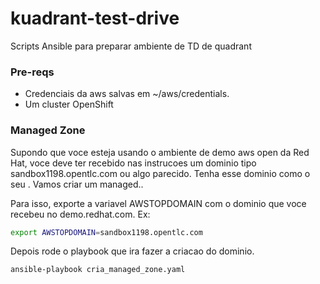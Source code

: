 # kuadrant-test-drive
Scripts Ansible para preparar ambiente de TD de quadrant 

### Pre-reqs
* Credenciais da aws salvas em ~/aws/credentials.
* Um cluster OpenShift

### Managed Zone
Supondo que voce esteja usando o ambiente de demo aws open da Red Hat, voce deve ter recebido nas instrucoes um dominio tipo sandbox1198.opentlc.com ou algo parecido. Tenha esse dominio como o seu <top domain>. Vamos criar um managed.<top domain>.

Para isso, exporte a variavel AWSTOPDOMAIN com o dominio que voce recebeu no demo.redhat.com. Ex:
```bash
export AWSTOPDOMAIN=sandbox1198.opentlc.com
```

Depois rode o playbook que ira fazer a criacao do dominio.

```bash
ansible-playbook cria_managed_zone.yaml
```
